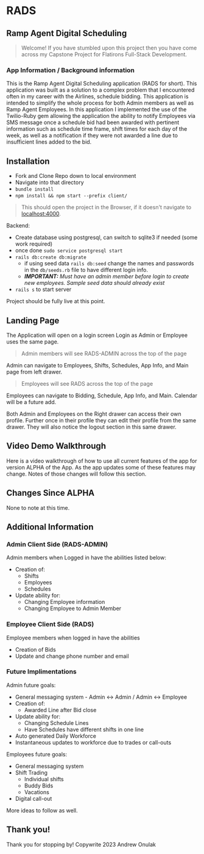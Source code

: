 # RADS

## Ramp Agent Digital Scheduling

>Welcome! If you have stumbled upon this project then you have come across my Capstone Project for Flatirons Full-Stack Development.

### App Information / Background information
This is the Ramp Agent Digital Scheduling application (RADS for short). This application was built as a solution to a complex problem that I encountered often in my career with the Airlines, schedule bidding. This application is intended to simplify the whole process for both Admin members as well as Ramp Agent Employees. In this application I implemented the use of the Twilio-Ruby gem allowing the application the ability to notify Employees via SMS message once a schedule bid had been awarded with pertinent information such as schedule time frame, shift times for each day of the week, as well as a notification if they were not awarded a line due to insufficient lines added to the bid.

## Installation

* Fork and Clone Repo down to local environment
* Navigate into that directory
* `bundle install`
* `npm install && npm start --prefix client/`

>This should open the project in the Browser, if it doesn't navigate to [localhost:4000](http:localhost:4000).

Backend:
* Create database using postgresql, can switch to sqlite3 if needed (some work required)
* once done `sudo service postgresql start`
* `rails db:create db:migrate`
    * if using seed data `rails db:seed` change the names and passwords in the `db/seeds.rb` file to have different login info.
    * _**IMPORTANT:** Must have an admin member before login to create new employees. Sample seed data should already exist_
* `rails s` to start server

Project should be fully live at this point.

## Landing Page

The Application will open on a login screen Login as Admin or Employee uses the same page.

>Admin members will see RADS-ADMIN across the top of the page

Admin can navigate to Employees, Shifts, Schedules, App Info, and Main page from left drawer.

>Employees will see RADS across the top of the page

Employees can navigate to Bidding, Schedule, App Info, and Main. Calendar will be a future add.

Both Admin and Employees on the Right drawer can access their own profile. Further once in their profile they can edit their profile from the same drawer. They will also notice the logout section in this same drawer.

## Video Demo Walkthrough

Here is a video walkthrough of how to use all current features of the app for version ALPHA of the App. As the app updates some of these features may change. Notes of those changes will follow this section.

## Changes Since ALPHA

None to note at this time.

## Additional Information

### Admin Client Side (RADS-ADMIN)

Admin members when Logged in have the abilities listed below:
* Creation of:
    * Shifts
    * Employees
    * Schedules
* Update ability for:
    * Changing Employee information
    * Changing Employee to Admin Member

### Employee Client Side (RADS)

Employee members when logged in have the abilities 
* Creation of Bids
* Update and change phone number and email

### Future Implimentations

Admin future goals:
* General messaging system - Admin <-> Admin / Admin <-> Employee
* Creation of:
    * Awarded Line after Bid close
* Update ability for:
    * Changing Schedule Lines
    * Have Schedules have different shifts in one line
* Auto generated Daily Workforce
* Instantaneous updates to workforce due to trades or call-outs

Employees future goals:
* General messaging system
* Shift Trading
    * Individual shifts
    * Buddy Bids
    * Vacations
* Digital call-out

More ideas to follow as well.

## Thank you!

Thank you for stopping by! Copywrite 2023 Andrew Onulak

<!-- ###### END OF LINE -->


<!-- Comments on where to pick back up -->
<!--
    -Test full application
    -Record video
    -Create better README for the full application
    -Start Cleaning up code.
        -Create new components if needed to help break apart larger components (single functionality mindset)
    -DRY out Backend
-->